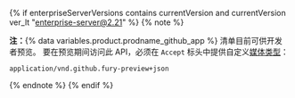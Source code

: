 {% if enterpriseServerVersions contains currentVersion and currentVersion ver_lt "enterprise-server@2.21" %}
{% note %}

**注：**{% data variables.product.prodname_github_app %} 清单目前可供开发者预览。 要在预览期间访问此 API，必须在 `Accept` 标头中提供自定义[媒体类型](/v3/media)：

```
application/vnd.github.fury-preview+json
```

{% endnote %}
{% endif %}
